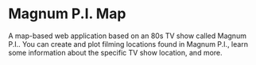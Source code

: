 # Magnum P.I. Map

A map-based web application based on an 80s TV show called Magnum P.I..
You can create and plot filming locations found in Magnum P.I., learn some information about the specific
TV show location, and more.
